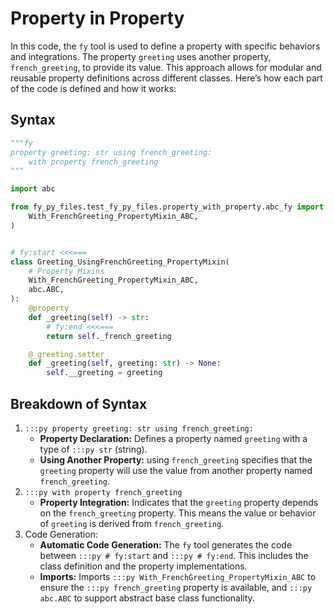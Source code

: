 # Property in Property

In this code, the `fy` tool is used to define a property with specific behaviors and integrations. The property `greeting` uses another property, `french_greeting`, to provide its value. This approach allows for modular and reusable property definitions across different classes. Here’s how each part of the code is defined and how it works:

## Syntax
```py linenums="1"
"""fy
property greeting: str using french_greeting:
    with property french_greeting
"""

import abc

from fy_py_files.test_fy_py_files.property_with_property.abc_fy import (
    With_FrenchGreeting_PropertyMixin_ABC,
)


# fy:start <<<===
class Greeting_UsingFrenchGreeting_PropertyMixin(
    # Property Mixins
    With_FrenchGreeting_PropertyMixin_ABC,
    abc.ABC,
):
    @property
    def _greeting(self) -> str:
        # fy:end <<<===
        return self._french_greeting

    @_greeting.setter
    def _greeting(self, greeting: str) -> None:
        self.__greeting = greeting
```

## Breakdown of Syntax
1. `:::py property greeting: str using french_greeting:`
    - **Property Declaration:** Defines a property named `greeting` with a type of `:::py str` (string). 
    - **Using Another Property:** using `french_greeting` specifies that the `greeting` property will use the value from another property named `french_greeting`.
2. `:::py with property french_greeting` 
    - **Property Integration:** Indicates that the `greeting` property depends on the `french_greeting` property. This means the value or behavior of `greeting` is derived from `french_greeting`. 
3. Code Generation:
    - **Automatic Code Generation:** The `fy` tool generates the code between `:::py # fy:start` and `:::py # fy:end`. This includes the class definition and the property implementations. 
    - **Imports:** Imports `:::py With_FrenchGreeting_PropertyMixin_ABC` to ensure the `:::py french_greeting` property is available, and `:::py abc.ABC` to support abstract base class functionality.
